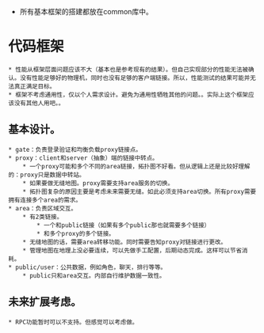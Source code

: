* 所有基本框架的搭建都放在common库中。

# 代码框架
	* 性能从框架层面问题应该不大（基本也是参考现有的结果）。但自己实现部分的性能无法被确认。没有性能足够好的物理机，同时也没有足够的客户端链接。所以，性能测试的结果可能并无法真正满足目标。
	* 框架不考虑通用性，仅以个人需求设计。避免为通用性牺牲其他的问题。。实际上这个框架应该没有其他人用吧。。
## 基本设计。
	* gate：负责登录验证和均衡负载proxy链接点。
	* proxy：client和server（抽象）端的链接中转点。
		* 一个proxy可能和多个不同的area链接，拓扑图不好看。但从逻辑上还是比较好理解的：proxy只是数据中转站。
		* 如果要做无缝地图。proxy需要支持area服务的切换。
		* 拓扑图复杂的原因主要是考虑未来需要无缝。如此必须支持area切换。所有proxy需要拥有连接多个area的需求。
	* area：负责区域交互。
		* 有2类链接。
			* 一个和public链接（如果有多个public那也就需要多个链接）
			* 和多个proxy的多个链接。
		* 无缝地图的话，需要area转移功能。同时需要告知proxy对链接进行更改。
		* 管理地图在地理上没必要连续，可以先做手工配置，后期动态完成。这样可以节省消耗。
	* public/user：公共数据，例如角色，聊天，排行等等。
		* public只和area交互。内部自行维护数据一致性。

## 未来扩展考虑。
	* RPC功能暂时可以不支持。但感觉可以考虑做。
## 


